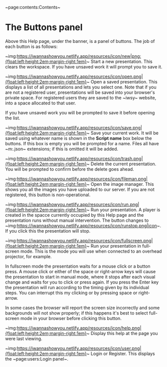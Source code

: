 ~page:contents:Contents~

# The Buttons panel

Above this Help page, under the banner, is a panel of buttons. The job of each button is as follows:

~img:https://iwannashowyou.netlify.app/resources/icon/new|png:{float:left;height:2em;margin-right:1em}~ Start a new presentation. This clears the workspace. If you have unsaved work it will prompt you to save it. 

~img:https://iwannashowyou.netlify.app/resources/icon/open.png|{float:left;height:2em;margin-right:1em}~ Open a saved presentation. This displays a list of all presentations and lets you select one. Note that if you are not a registered user, presentations will be saved into your browser's private space. For registered users they are saved to the ~iwsy~ website, into a space allocated to that user.

If you have unsaved work you will be prompted to save it before opening the list.

~img:https://iwannashowyou.netlify.app/resources/icon/save.png|{float:left;height:2em;margin-right:1em}~ Save your current work. It will be saved using whatever name is shown in the **Script name** box below the buttons. If this box is empty you will be prompted for a name. Files all have ~m:.json~ extensions; if this is omitted it will be added.

~img:https://iwannashowyou.netlify.app/resources/icon/trash.png|{float:left;height:2em;margin-right:1em}~ Delete the current presentation. You will be prompted to confirm before the delete goes ahead.

~img:https://iwannashowyou.netlify.app/resources/icon/fileman.png|{float:left;height:2em;margin-right:1em}~ Open the image manager. This shows you all the images you have uploaded to our server. If you are not registered, this button is non-operational.

~img:https://iwannashowyou.netlify.app/resources/icon/run.png|{float:left;height:2em;margin-right:1em}~ Run your presentation. A player is created in the spacce currently occupied by this Help page and the presentation runs without manual intervention. The button changes to ~img:https://iwannashowyou.netlify.app/resources/icon/runstop.png|icon~. If you click this the presentation will stop.

~img:https://iwannashowyou.netlify.app/resources/icon/fullscreen.png|{float:left;height:2em;margin-right:1em}~ Run your presentation in full-screen mode. This is the mode you will use when connected to an overhead projector, for example.

In fullscreen mode the presentation waits for a mouse click or a button press. A mouse click or either of the space or right-arrow keys will cause the presentation to start in manual mode, where it stops after each visual change and waits for you to click or press again. If you press the Enter key the presentation will run according to the timing given by its individual steps. You can interrupt this my clicking or by pressing space or right-arrow.

In some cases the browser will report the screen size incorrectly and some backgrounds will not show properly; if this happens it's best to select full-screen mode in your browser before clicking this button.

~img:https://iwannashowyou.netlify.app/resources/icon/help.png|{float:left;height:2em;margin-right:1em}~ Display this help at the page you were last viewing.

~img:https://iwannashowyou.netlify.app/resources/icon/user.png|{float:left;height:2em;margin-right:1em}~ Login or Register. This displays the ~page:users:Login panel~.
